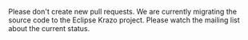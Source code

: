 Please don't create new pull requests. We are currently migrating the source code to the Eclipse Krazo project. Please watch the mailing list about the current status.